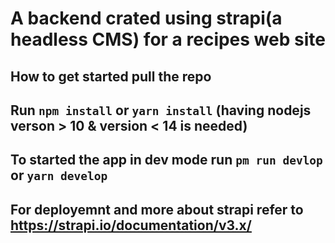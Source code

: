 # A backend crated using strapi(a headless CMS) for a recipes web site

## How to get started pull the repo

## Run `npm install` or `yarn install` (having nodejs verson > 10 & version < 14 is needed)

## To started the app in dev mode run `pm run devlop` or `yarn develop`

## For deployemnt and more about strapi refer to https://strapi.io/documentation/v3.x/
